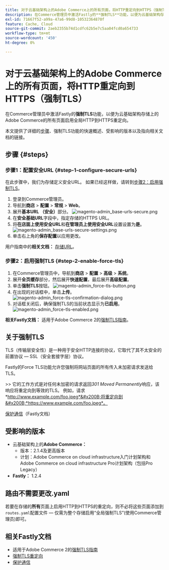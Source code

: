 ```yaml
---
title: 对于云基础架构上的Adobe Commerce上的所有页面，将HTTP重定向到HTTPS（强制TLS）
description: 在Commerce管理员中激活Fastly的**强制TLS**功能，以便为云基础架构存储上的Adobe Commerce的所有页面启用全局HTTP到HTTPS重定向。
exl-id: 71667f52-a99a-47a6-99d8-10532364870f
feature: Cache, Cloud
source-git-commit: 2aeb2355b74d1cdfc62b5e7c5aa04fcd0a654733
workflow-type: tm+mt
source-wordcount: '450'
ht-degree: 0%

---
```


# 对于云基础架构上的Adobe Commerce上的所有页面，将HTTP重定向到HTTPS（强制TLS）

在Commerce管理员中激活Fastly的&#x200B;**强制TLS**&#x200B;功能，以便为云基础架构存储上的Adobe Commerce的所有页面启用全局HTTP到HTTPS重定向。

本文提供了详细的[步骤](#steps)、强制TLS功能的快速概述、受影响的版本以及指向相关文档的链接。

## 步骤 {#steps}

### 步骤1：配置安全URL {#step-1-configure-secure-urls}

在此步骤中，我们为存储定义安全URL。 如果已经这样做，请转到[步骤2：启用强制TLS](#step-2-enable-force-tls)。

1. 登录到Commerce管理员。
1. 导航到&#x200B;**商店** > **配置** > **常规** > **Web**。
1. 展开&#x200B;**基本URL （安全）**&#x200B;部分。    ![magento-admin_base-urls-secure.png](assets/magento-admin_base-urls-secure.png)
1. 在&#x200B;**安全基础URL**&#x200B;字段中，指定存储的HTTPS URL。
1. 将&#x200B;**在店面上使用安全URL**&#x200B;和&#x200B;**在管理员上使用安全URL**&#x200B;设置设置为&#x200B;**是**。    ![magento-admin_base-urls-secure-settings.png](assets/magento-admin_base-urls-secure-settings.png)
1. 单击右上角的&#x200B;**保存配置**&#x200B;以应用更改。

用户指南中的&#x200B;**相关文档：**   [存储URL](https://experienceleague.adobe.com/zh-hans/docs/commerce-admin/stores-sales/site-store/store-urls)。

### 步骤2：启用强制TLS {#step-2-enable-force-tls}

1. 在Commerce管理员中，导航到&#x200B;**商店** > **配置** > **高级** > **系统**。
1. 展开&#x200B;**全页缓存**&#x200B;部分，然后展开&#x200B;**快速配置**，最后展开&#x200B;**高级配置**。
1. 单击&#x200B;**强制TLS**&#x200B;按钮。    ![magento-admin_force-tls-button.png](assets/magento-admin_force-tls-button.png)
1. 在出现的对话框中，单击&#x200B;**上传**。    ![magento-admin_force-tls-confirmation-dialog.png](assets/magento-admin_force-tls-confirmation-dialog.png)
1. 对话框关闭后，确保强制TLS的当前状态显示为&#x200B;**已启用**。    ![magento-admin_force-tls-enabled.png](assets/magento-admin_force-tls-enabled.png)

**相关Fastly文档：**   适用于Adobe Commerce 2的[强制TLS指南](https://github.com/fastly/fastly-magento2/blob/master/Documentation/Guides/FORCE-TLS.md)。

## 关于强制TLS

TLS（传输层安全性）是一种用于安全HTTP连接的协议，它取代了其不太安全的前置协议 — SSL（安全套接字层）协议。

Fastly的Force TLS功能允许您强制将网站页面的所有传入未加密请求发送给TLS。

&#x200B;>>
它的工作方式是对任何未加密的请求返回&#x200B;*301 Moved Permanently*&#x200B;响应，该响应将重定向到等效的TLS。 例如，请求&#x200B;*http://www.example.com/foo.jpeg*&#x200B;将重定向到&#x200B;*https://www.example.com/foo.jpeg*。

[保护通信](https://docs.fastly.com/guides/securing-communications/)（Fastly文档）

## 受影响的版本

* 云基础架构上的&#x200B;**Adobe Commerce：**
   * 版本：2.1.4及更高版本
   * 计划：Adobe Commerce on cloud infrastructure入门计划架构和Adobe Commerce on cloud infrastructure Pro计划架构（包括Pro Legacy）
* **Fastly：** 1.2.4

## 路由不需要更改.yaml

若要在存储的&#x200B;**所有**&#x200B;页面上启用HTTP到HTTPS的重定向，则不必将这些页面添加到`routes.yaml`配置文件 — 仅需为整个存储启用“全局强制TLS”(使用Commerce管理员)即可。

## 相关Fastly文档

* 适用于Adobe Commerce 2的[强制TLS指南](https://github.com/fastly/fastly-magento2/blob/master/Documentation/Guides/FORCE-TLS.md)
* [强制TLS重定向](https://docs.fastly.com/guides/securing-communications/forcing-a-tls-redirect)
* [保护通信](https://docs.fastly.com/guides/securing-communications/)

